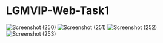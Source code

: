 # LGMVIP-Web-Task1
![Screenshot (250)](https://user-images.githubusercontent.com/90108675/148682159-b795a87d-587d-4045-860a-9ef2d698730e.png)
![Screenshot (251)](https://user-images.githubusercontent.com/90108675/148682165-a3e32720-85be-4661-8e83-b72e3cb0a193.png)
![Screenshot (252)](https://user-images.githubusercontent.com/90108675/148682169-a3d6c279-8be6-46e4-a6a3-983eb2b67544.png)
![Screenshot (253)](https://user-images.githubusercontent.com/90108675/148682172-355b7dfa-7565-4dcb-bc2c-167f66b07b51.png)
